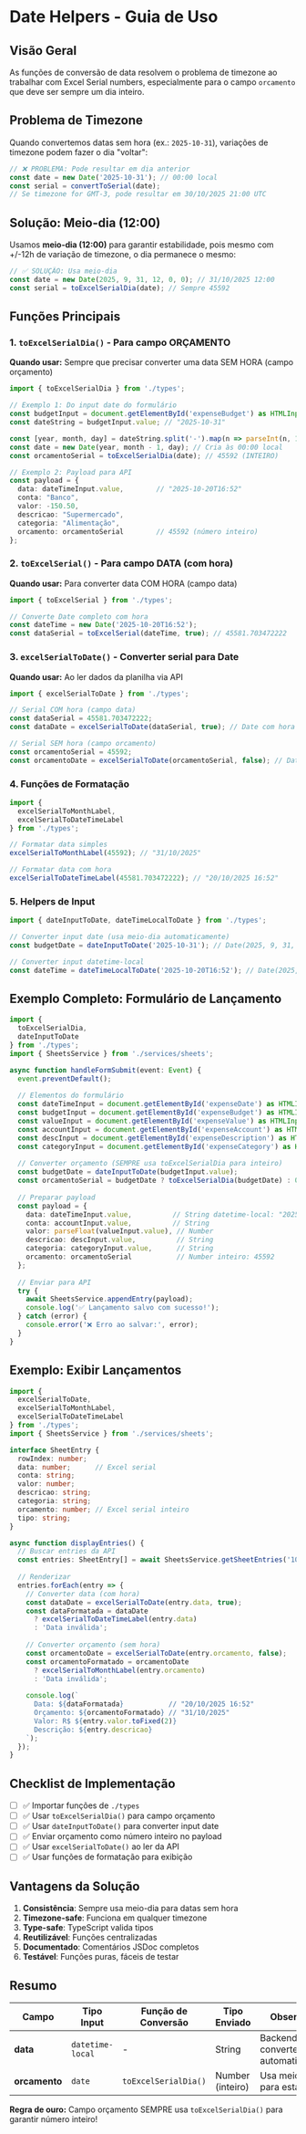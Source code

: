 # Date Helpers - Guia de Uso

## Visão Geral

As funções de conversão de data resolvem o problema de timezone ao trabalhar com Excel Serial numbers, especialmente para o campo `orcamento` que deve ser sempre um dia inteiro.

## Problema de Timezone

Quando convertemos datas sem hora (ex.: `2025-10-31`), variações de timezone podem fazer o dia "voltar":

```typescript
// ❌ PROBLEMA: Pode resultar em dia anterior
const date = new Date('2025-10-31'); // 00:00 local
const serial = convertToSerial(date);
// Se timezone for GMT-3, pode resultar em 30/10/2025 21:00 UTC
```

## Solução: Meio-dia (12:00)

Usamos **meio-dia (12:00)** para garantir estabilidade, pois mesmo com +/-12h de variação de timezone, o dia permanece o mesmo:

```typescript
// ✅ SOLUÇÃO: Usa meio-dia
const date = new Date(2025, 9, 31, 12, 0, 0); // 31/10/2025 12:00
const serial = toExcelSerialDia(date); // Sempre 45592
```

## Funções Principais

### 1. `toExcelSerialDia()` - Para campo ORÇAMENTO

**Quando usar:** Sempre que precisar converter uma data SEM HORA (campo orçamento)

```typescript
import { toExcelSerialDia } from './types';

// Exemplo 1: Do input date do formulário
const budgetInput = document.getElementById('expenseBudget') as HTMLInputElement;
const dateString = budgetInput.value; // "2025-10-31"

const [year, month, day] = dateString.split('-').map(n => parseInt(n, 10));
const date = new Date(year, month - 1, day); // Cria às 00:00 local
const orcamentoSerial = toExcelSerialDia(date); // 45592 (INTEIRO)

// Exemplo 2: Payload para API
const payload = {
  data: dateTimeInput.value,        // "2025-10-20T16:52"
  conta: "Banco",
  valor: -150.50,
  descricao: "Supermercado",
  categoria: "Alimentação",
  orcamento: orcamentoSerial        // 45592 (número inteiro)
};
```

### 2. `toExcelSerial()` - Para campo DATA (com hora)

**Quando usar:** Para converter data COM HORA (campo data)

```typescript
import { toExcelSerial } from './types';

// Converte Date completo com hora
const dateTime = new Date('2025-10-20T16:52');
const dataSerial = toExcelSerial(dateTime, true); // 45581.703472222
```

### 3. `excelSerialToDate()` - Converter serial para Date

**Quando usar:** Ao ler dados da planilha via API

```typescript
import { excelSerialToDate } from './types';

// Serial COM hora (campo data)
const dataSerial = 45581.703472222;
const dataDate = excelSerialToDate(dataSerial, true); // Date com hora 16:52

// Serial SEM hora (campo orcamento)
const orcamentoSerial = 45592;
const orcamentoDate = excelSerialToDate(orcamentoSerial, false); // Date com 00:00
```

### 4. Funções de Formatação

```typescript
import { 
  excelSerialToMonthLabel,
  excelSerialToDateTimeLabel 
} from './types';

// Formatar data simples
excelSerialToMonthLabel(45592); // "31/10/2025"

// Formatar data com hora
excelSerialToDateTimeLabel(45581.703472222); // "20/10/2025 16:52"
```

### 5. Helpers de Input

```typescript
import { dateInputToDate, dateTimeLocalToDate } from './types';

// Converter input date (usa meio-dia automaticamente)
const budgetDate = dateInputToDate('2025-10-31'); // Date(2025, 9, 31, 12, 0, 0)

// Converter input datetime-local
const dateTime = dateTimeLocalToDate('2025-10-20T16:52'); // Date(2025, 9, 20, 16, 52, 0)
```

## Exemplo Completo: Formulário de Lançamento

```typescript
import { 
  toExcelSerialDia,
  dateInputToDate 
} from './types';
import { SheetsService } from './services/sheets';

async function handleFormSubmit(event: Event) {
  event.preventDefault();
  
  // Elementos do formulário
  const dateTimeInput = document.getElementById('expenseDate') as HTMLInputElement;
  const budgetInput = document.getElementById('expenseBudget') as HTMLInputElement;
  const valueInput = document.getElementById('expenseValue') as HTMLInputElement;
  const accountInput = document.getElementById('expenseAccount') as HTMLInputElement;
  const descInput = document.getElementById('expenseDescription') as HTMLInputElement;
  const categoryInput = document.getElementById('expenseCategory') as HTMLInputElement;
  
  // Converter orçamento (SEMPRE usa toExcelSerialDia para inteiro)
  const budgetDate = dateInputToDate(budgetInput.value);
  const orcamentoSerial = budgetDate ? toExcelSerialDia(budgetDate) : 0;
  
  // Preparar payload
  const payload = {
    data: dateTimeInput.value,          // String datetime-local: "2025-10-20T16:52"
    conta: accountInput.value,          // String
    valor: parseFloat(valueInput.value), // Number
    descricao: descInput.value,          // String
    categoria: categoryInput.value,      // String
    orcamento: orcamentoSerial           // Number inteiro: 45592
  };
  
  // Enviar para API
  try {
    await SheetsService.appendEntry(payload);
    console.log('✅ Lançamento salvo com sucesso!');
  } catch (error) {
    console.error('❌ Erro ao salvar:', error);
  }
}
```

## Exemplo: Exibir Lançamentos

```typescript
import { 
  excelSerialToDate,
  excelSerialToMonthLabel,
  excelSerialToDateTimeLabel 
} from './types';
import { SheetsService } from './services/sheets';

interface SheetEntry {
  rowIndex: number;
  data: number;      // Excel serial
  conta: string;
  valor: number;
  descricao: string;
  categoria: string;
  orcamento: number; // Excel serial inteiro
  tipo: string;
}

async function displayEntries() {
  // Buscar entries da API
  const entries: SheetEntry[] = await SheetsService.getSheetEntries('10', '2025');
  
  // Renderizar
  entries.forEach(entry => {
    // Converter data (com hora)
    const dataDate = excelSerialToDate(entry.data, true);
    const dataFormatada = dataDate 
      ? excelSerialToDateTimeLabel(entry.data) 
      : 'Data inválida';
    
    // Converter orçamento (sem hora)
    const orcamentoDate = excelSerialToDate(entry.orcamento, false);
    const orcamentoFormatado = orcamentoDate
      ? excelSerialToMonthLabel(entry.orcamento)
      : 'Data inválida';
    
    console.log(`
      Data: ${dataFormatada}           // "20/10/2025 16:52"
      Orçamento: ${orcamentoFormatado} // "31/10/2025"
      Valor: R$ ${entry.valor.toFixed(2)}
      Descrição: ${entry.descricao}
    `);
  });
}
```

## Checklist de Implementação

- [ ] ✅ Importar funções de `./types`
- [ ] ✅ Usar `toExcelSerialDia()` para campo orçamento
- [ ] ✅ Usar `dateInputToDate()` para converter input date
- [ ] ✅ Enviar orçamento como número inteiro no payload
- [ ] ✅ Usar `excelSerialToDate()` ao ler da API
- [ ] ✅ Usar funções de formatação para exibição

## Vantagens da Solução

1. **Consistência**: Sempre usa meio-dia para datas sem hora
2. **Timezone-safe**: Funciona em qualquer timezone
3. **Type-safe**: TypeScript valida tipos
4. **Reutilizável**: Funções centralizadas
5. **Documentado**: Comentários JSDoc completos
6. **Testável**: Funções puras, fáceis de testar

## Resumo

| Campo | Tipo Input | Função de Conversão | Tipo Enviado | Observação |
|-------|------------|---------------------|--------------|------------|
| **data** | `datetime-local` | - | String | Backend converte automaticamente |
| **orcamento** | `date` | `toExcelSerialDia()` | Number (inteiro) | Usa meio-dia para estabilidade |

**Regra de ouro:** Campo orçamento SEMPRE usa `toExcelSerialDia()` para garantir número inteiro!
